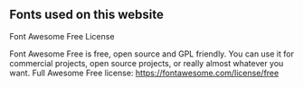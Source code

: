 ## Fonts used on this website

Font Awesome Free License

Font Awesome Free is free, open source and GPL friendly. You can use it for commercial projects, open source projects, or really almost whatever you want. Full Awesome Free license: https://fontawesome.com/license/free
